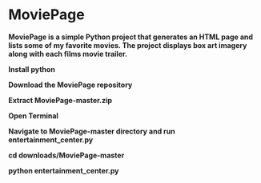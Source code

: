 
# MoviePage

**MoviePage is a simple Python project that generates an HTML page and lists some of my favorite movies. The project displays box art imagery along with each films movie trailer.**


**Install python**

**Download the MoviePage repository**

**Extract MoviePage-master.zip**

**Open Terminal**

**Navigate to MoviePage-master directory and run entertainment_center.py**

**cd downloads/MoviePage-master**

**python entertainment_center.py**



